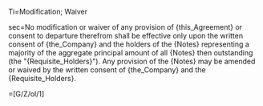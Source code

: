 Ti=Modification; Waiver

sec=No modification or waiver of any provision of {this_Agreement} or consent to departure therefrom shall be effective only upon the written consent of {the_Company} and the holders of the {Notes} representing a majority of the aggregate principal amount of all {Notes} then outstanding (the "{Requisite_Holders}").  Any provision of the {Notes} may be amended or waived by the written consent of {the_Company} and the {Requisite_Holders}.

=[G/Z/ol/1]
